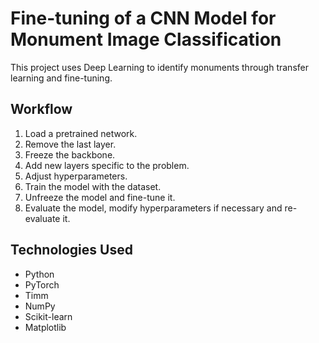# Fine-tuning of a CNN Model for Monument Image Classification

This project uses Deep Learning to identify monuments through transfer learning and fine-tuning.

## Workflow
1. Load a pretrained network.
2. Remove the last layer.
3. Freeze the backbone.
4. Add new layers specific to the problem.
5. Adjust hyperparameters.
6. Train the model with the dataset.
7. Unfreeze the model and fine-tune it.
8. Evaluate the model, modify hyperparameters if necessary and re-evaluate it.

## Technologies Used
- Python
- PyTorch
- Timm
- NumPy
- Scikit-learn
- Matplotlib
